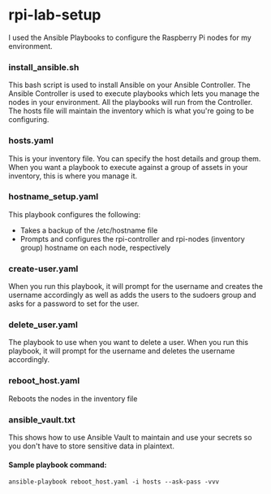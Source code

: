 # rpi-lab-setup
I used the Ansible Playbooks to configure the Raspberry Pi nodes for my environment.

### install_ansible.sh
This bash script is used to install Ansible on your Ansible Controller. The Ansible Controller is used to execute playbooks which lets you manage the nodes in your environment. All the playbooks will run from the Controller. The hosts file will maintain the inventory which is what you're going to be configuring.

### hosts.yaml
This is your inventory file. You can specify the host details and group them. When you want a playbook to execute against a group of assets in your inventory, this is where you manage it.

### hostname_setup.yaml
This playbook configures the following:
- Takes a backup of the /etc/hostname file
- Prompts and configures the rpi-controller and rpi-nodes (inventory group) hostname on each node, respectively

### create-user.yaml
When you run this playbook, it will prompt for the username and creates the username accordingly as well as adds the users to the sudoers group and asks for a password to set for the user.

### delete_user.yaml
The playbook to use when you want to delete a user. When you run this playbook, it will prompt for the username and deletes the username accordingly.

### reboot_host.yaml
Reboots the nodes in the inventory file

### ansible_vault.txt
This shows how to use Ansible Vault to maintain and use your secrets so you don't have to store sensitive data in plaintext.

#### Sample playbook command:
```ansible-playbook reboot_host.yaml -i hosts --ask-pass -vvv```


